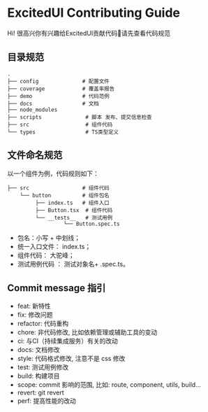 # ExcitedUI Contributing Guide

Hi! 很高兴你有兴趣给ExcitedUI贡献代码🌈请先查看代码规范

## 目录规范

```tree
.
├── config              # 配置文件
├── coverage            # 覆盖率报告
├── demo                # 代码范例
├── docs                # 文档
├── node_modules  
├── scripts              # 脚本 发布、提交信息检查
├── src                  # 组件代码
└── types                # TS类型定义
```

## 文件命名规范
以一个组件为例，代码规则如下：

```tree
├── src                 # 组件代码
    └── button          # 组件包名
         ├── index.ts   # 组件入口
         ├── Button.tsx  # 组件代码  
         └── __tests__   # 测试用例
                  └── Button.spec.ts   
```

- 包名：小写 + 中划线；
- 统一入口文件： index.ts；
- 组件代码： 大驼峰；
- 测试用例代码 ： 测试对象名+ .spec.ts。

## Commit message 指引

- feat: 新特性
- fix: 修改问题
- refactor: 代码重构
- chore: 非代码修改, 比如依赖管理或辅助工具的变动
- ci: 与CI（持续集成服务）有关的改动
- docs: 文档修改
- style: 代码格式修改, 注意不是 css 修改
- test: 测试用例修改
- build: 构建项目
- scope: commit 影响的范围, 比如: route, component, utils, build...
- revert: git revert
- perf: 提高性能的改动